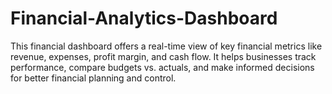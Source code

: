 # Financial-Analytics-Dashboard
This financial dashboard offers a real-time view of key financial metrics like revenue, expenses, profit margin, and cash flow. It helps businesses track performance, compare budgets vs. actuals, and make informed decisions for better financial planning and control.

